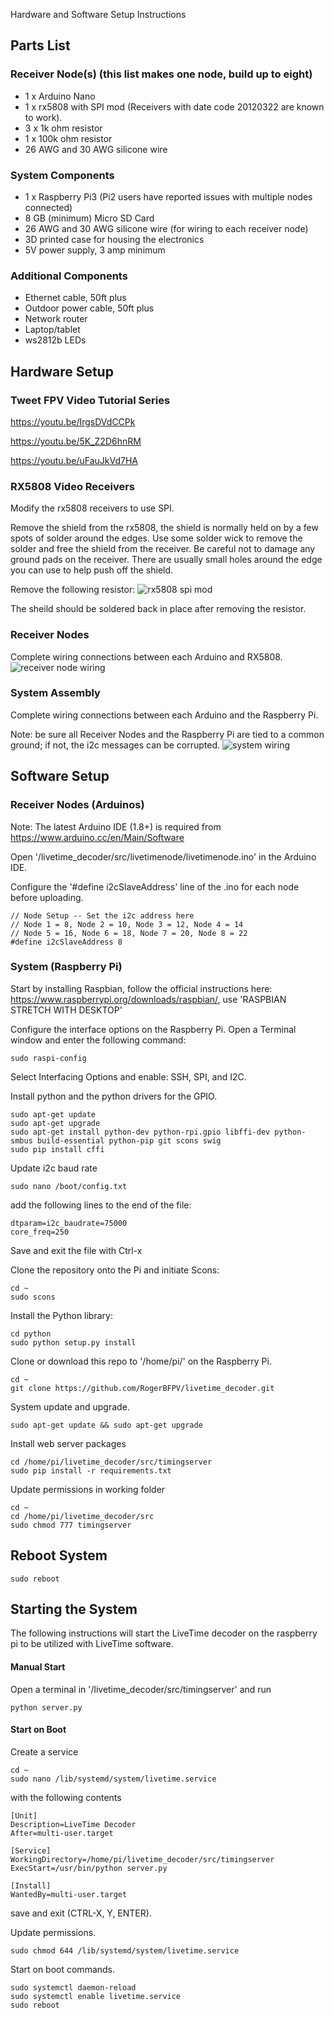 Hardware and Software Setup Instructions

## Parts List

### Receiver Node(s) (this list makes one node, build up to eight)
* 1 x Arduino Nano
* 1 x rx5808 with SPI mod (Receivers with date code 20120322 are known to work).
* 3 x 1k ohm resistor
* 1 x 100k ohm resistor
* 26 AWG and 30 AWG silicone wire

### System Components
* 1 x Raspberry Pi3 (Pi2 users have reported issues with multiple nodes connected)
* 8 GB (minimum) Micro SD Card
* 26 AWG and 30 AWG silicone wire (for wiring to each receiver node)
* 3D printed case for housing the electronics
* 5V power supply, 3 amp minimum

### Additional Components
* Ethernet cable, 50ft plus
* Outdoor power cable, 50ft plus
* Network router
* Laptop/tablet
* ws2812b LEDs

## Hardware Setup

### Tweet FPV Video Tutorial Series
https://youtu.be/IrgsDVdCCPk

https://youtu.be/5K_Z2D6hnRM

https://youtu.be/uFauJkVd7HA

### RX5808 Video Receivers
Modify the rx5808 receivers to use SPI.

Remove the shield from the rx5808, the shield is normally held on by a few spots of solder around the edges. Use some solder wick to remove the solder and free the shield from the receiver. Be careful not to damage any ground pads on the receiver. There are usually small holes around the edge you can use to help push off the shield.

Remove the following resistor:
![rx5808 spi mod](img/rx5808-new-top.jpg)

The sheild should be soldered back in place after removing the resistor.

### Receiver Nodes
Complete wiring connections between each Arduino and RX5808.
![receiver node wiring](img/Receivernode.png)

### System Assembly
Complete wiring connections between each Arduino and the Raspberry Pi.

Note: be sure all Receiver Nodes and the Raspberry Pi are tied to a common ground; if not, the i2c messages can be corrupted.
![system wiring](img/D5-i2c.png)

## Software Setup

### Receiver Nodes (Arduinos)
Note: The latest Arduino IDE (1.8+) is required from https://www.arduino.cc/en/Main/Software

Open '/livetime_decoder/src/livetimenode/livetimenode.ino' in the Arduino IDE.

Configure the '#define i2cSlaveAddress' line of the .ino for each node before uploading.
```
// Node Setup -- Set the i2c address here
// Node 1 = 8, Node 2 = 10, Node 3 = 12, Node 4 = 14
// Node 5 = 16, Node 6 = 18, Node 7 = 20, Node 8 = 22
#define i2cSlaveAddress 8
```

### System (Raspberry Pi)
Start by installing Raspbian, follow the official instructions here: https://www.raspberrypi.org/downloads/raspbian/, use 'RASPBIAN STRETCH WITH DESKTOP'

Configure the interface options on the Raspberry Pi.
Open a Terminal window and enter the following command:
```
sudo raspi-config
```
Select Interfacing Options and enable: SSH, SPI, and I2C.


Install python and the python drivers for the GPIO.
```
sudo apt-get update 
sudo apt-get upgrade
sudo apt-get install python-dev python-rpi.gpio libffi-dev python-smbus build-essential python-pip git scons swig
sudo pip install cffi
```

Update i2c baud rate
```
sudo nano /boot/config.txt
```
add the following lines to the end of the file:
```
dtparam=i2c_baudrate=75000
core_freq=250
```
Save and exit the file with Ctrl-x


Clone the repository onto the Pi and initiate Scons:
```
cd ~
sudo scons
```
Install the Python library:
```
cd python
sudo python setup.py install
```

Clone or download this repo to '/home/pi/' on the Raspberry Pi.
```
cd ~
git clone https://github.com/RogerBFPV/livetime_decoder.git
```

System update and upgrade.
```
sudo apt-get update && sudo apt-get upgrade
```

Install web server packages
```
cd /home/pi/livetime_decoder/src/timingserver
sudo pip install -r requirements.txt
```

Update permissions in working folder
```
cd ~
cd /home/pi/livetime_decoder/src
sudo chmod 777 timingserver 
```

## Reboot System
```
sudo reboot
```

## Starting the System

The following instructions will start the LiveTime decoder on the raspberry pi to be utilized with LiveTime software. 

#### Manual Start
Open a terminal in '/livetime_decoder/src/timingserver' and run
```
python server.py
```

#### Start on Boot
Create a service
```
cd ~
sudo nano /lib/systemd/system/livetime.service
```
with the following contents
```
[Unit]
Description=LiveTime Decoder
After=multi-user.target

[Service]
WorkingDirectory=/home/pi/livetime_decoder/src/timingserver
ExecStart=/usr/bin/python server.py

[Install]
WantedBy=multi-user.target
```
save and exit (CTRL-X, Y, ENTER).

Update permissions.
```
sudo chmod 644 /lib/systemd/system/livetime.service
```

Start on boot commands.
```
sudo systemctl daemon-reload
sudo systemctl enable livetime.service
sudo reboot
```
